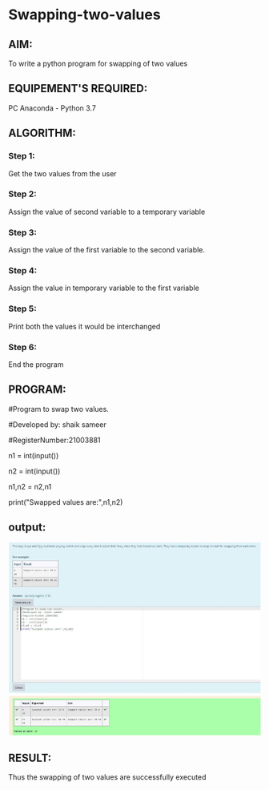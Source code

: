 # Swapping-two-values
## AIM:
To write a python program for swapping of two values
## EQUIPEMENT'S REQUIRED: 
PC
Anaconda - Python 3.7
## ALGORITHM: 
### Step 1:
Get the two values from the user
### Step 2: 
Assign the value of second variable to a temporary variable 
### Step 3: 
Assign the value of the first variable to the second variable.
### Step 4:  
Assign the value in temporary variable to the first variable
### Step 5: 
Print both the values it would be interchanged
### Step 6: 
End the program
## PROGRAM:
#Program to swap two values.


#Developed by: shaik sameer

#RegisterNumber:21003881

n1 = int(input())

n2 = int(input())

n1,n2 = n2,n1

print("Swapped values are:",n1,n2)

## output:
![output](https://github.com/Shaik-sameer-AIML/Swapping-two-values/blob/main/swapping%20of%20two%20variables.JPG?Raw=true)

## RESULT:
Thus the swapping of two values are successfully executed



